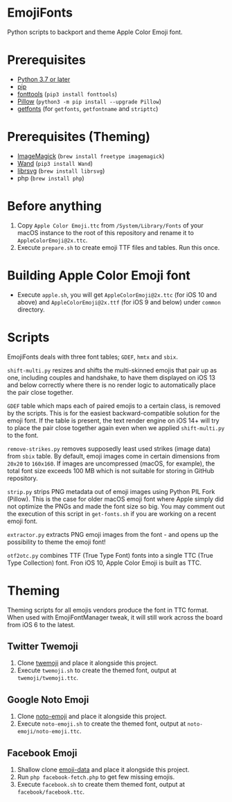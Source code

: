 # EmojiFonts

Python scripts to backport and theme Apple Color Emoji font.

# Prerequisites

- [Python 3.7 or later](http://www.python.org/download/)
- [pip](https://pip.pypa.io/en/stable/)
- [fonttools](https://github.com/fonttools/fonttools) (`pip3 install fonttools`)
- [Pillow](https://pillow.readthedocs.io/en/stable/) (`python3 -m pip install --upgrade Pillow`)
- [getfonts](https://github.com/DavidBarts/getfonts) (for `getfonts`, `getfontname` and `stripttc`)

# Prerequisites (Theming)

- [ImageMagick](https://imagemagick.org/index.php) (`brew install freetype imagemagick`)
- [Wand](https://pypi.org/project/Wand/) (`pip3 install Wand`)
- [librsvg](https://wiki.gnome.org/Projects/LibRsvg) (`brew install librsvg`)
- php (`brew install php`)

# Before anything

1. Copy `Apple Color Emoji.ttc` from `/System/Library/Fonts` of your macOS instance to the root of this repository and rename it to `AppleColorEmoji@2x.ttc`.
2. Execute `prepare.sh` to create emoji TTF files and tables. Run this once.

# Building Apple Color Emoji font

- Execute `apple.sh`, you will get `AppleColorEmoji@2x.ttc` (for iOS 10 and above) and `AppleColorEmoji@2x.ttf` (for iOS 9 and below) under `common` directory.

# Scripts

EmojiFonts deals with three font tables; `GDEF`, `hmtx` and `sbix`.

`shift-multi.py` resizes and shifts the multi-skinned emojis that pair up as one, including couples and handshake, to have them displayed on iOS 13 and below correctly where there is no render logic to automatically place the pair close together.

`GDEF` table which maps each of paired emojis to a certain class, is removed by the scripts. This is for the easiest backward-compatible solution for the emoji font. If the table is present, the text render engine on iOS 14+ will try to place the pair close together again even when we applied `shift-multi.py` to the font.

`remove-strikes.py` removes supposedly least used strikes (image data) from `sbix` table. By default, emoji images come in certain dimensions from `20x20` to `160x160`. If images are uncompressed (macOS, for example), the total font size exceeds 100 MB which is not suitable for storing in GitHub repository.

`strip.py` strips PNG metadata out of emoji images using Python PIL Fork (Pillow). This is the case for older macOS emoji font where Apple simply did not optimize the PNGs and made the font size so big. You may comment out the execution of this script in `get-fonts.sh` if you are working on a recent emoji font.

`extractor.py` extracts PNG emoji images from the font - and opens up the possibility to theme the emoji font!

`otf2otc.py` combines TTF (True Type Font) fonts into a single TTC (True Type Collection) font. Fron iOS 10, Apple Color Emoji is built as TTC.

# Theming

Theming scripts for all emojis vendors produce the font in TTC format. When used with EmojiFontManager tweak, it will still work across the board from iOS 6 to the latest.

## Twitter Twemoji

1. Clone [twemoji](https://github.com/twitter/twemoji) and place it alongside this project.
2. Execute `twemoji.sh` to create the themed font, output at `twemoji/twemoji.ttc`.

## Google Noto Emoji

1. Clone [noto-emoji](https://github.com/googlefonts/noto-emoji) and place it alongside this project.
2. Execute `noto-emoji.sh` to create the themed font, output at `noto-emoji/noto-emoji.ttc`.

## Facebook Emoji

1. Shallow clone [emoji-data](https://github.com/iamcal/emoji-data) and place it alongside this project.
2. Run `php facebook-fetch.php` to get few missing emojis.
3. Execute `facebook.sh` to create them themed font, output at `facebook/facebook.ttc`.
